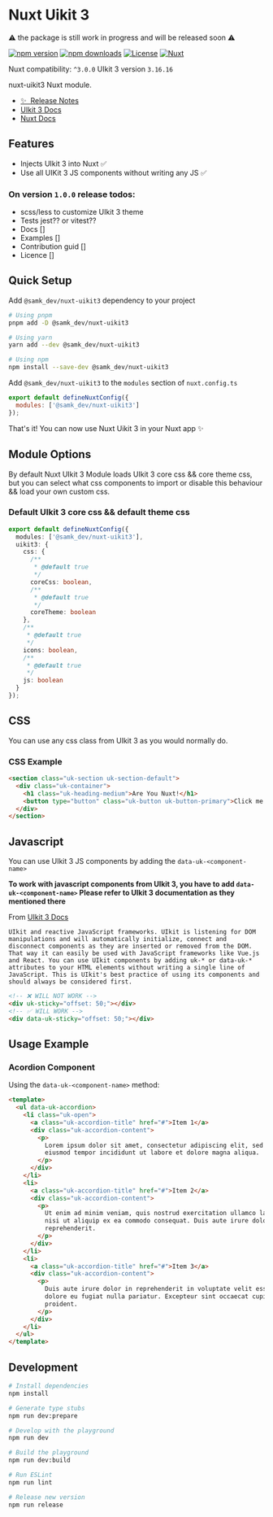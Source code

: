 # Nuxt Uikit 3

⚠️ the package is still work in progress and will be released soon ⚠️

[![npm version][npm-version-src]][npm-version-href]
[![npm downloads][npm-downloads-src]][npm-downloads-href]
[![License][license-src]][license-href]
[![Nuxt][nuxt-src]][nuxt-href]

Nuxt compatibility: `^3.0.0`
UIkit 3 version `3.16.16`

nuxt-uikit3 Nuxt module.

- [✨ &nbsp;Release Notes](/CHANGELOG.md)
- [UIkit 3 Docs](https://getuikit.com/docs/introduction)
- [Nuxt Docs](https://nuxt.com/docs/getting-started/introduction)
  <!-- - [🏀 Online playground](https://stackblitz.com/github/your-org/nuxt-uikit3?file=playground%2Fapp.vue) -->
  <!-- - [📖 &nbsp;Documentation](https://example.com) -->

## Features

- Injects UIkit 3 into Nuxt ✅
- Use all UIKit 3 JS components without writing any JS ✅

### On version `1.0.0` release **todos:**

- scss/less to customize UIkit 3 theme
- Tests jest?? or vitest??
- Docs []
- Examples []
- Contribution guid []
- Licence []

## Quick Setup

Add `@samk_dev/nuxt-uikit3` dependency to your project

```bash
# Using pnpm
pnpm add -D @samk_dev/nuxt-uikit3

# Using yarn
yarn add --dev @samk_dev/nuxt-uikit3

# Using npm
npm install --save-dev @samk_dev/nuxt-uikit3
```

Add `@samk_dev/nuxt-uikit3` to the `modules` section of `nuxt.config.ts`

```js
export default defineNuxtConfig({
  modules: ['@samk_dev/nuxt-uikit3']
});
```

That's it! You can now use Nuxt Uikit 3 in your Nuxt app ✨

## Module Options

By default Nuxt UIkit 3 Module loads UIkit 3 core css && core theme css, but you can select what css components to import or disable this behaviour && load your own custom css.

### Default UIkit 3 core css && default theme css

```ts
export default defineNuxtConfig({
  modules: ['@samk_dev/nuxt-uikit3'],
  uikit3: {
    css: {
      /**
       * @default true
       */
      coreCss: boolean,
      /**
       * @default true
       */
      coreTheme: boolean
    },
    /**
     * @default true
     */
    icons: boolean,
    /**
     * @default true
     */
    js: boolean
  }
});
```

## CSS

You can use any css class from UIkit 3 as you would normally do.

### CSS Example

```html
<section class="uk-section uk-section-default">
  <div class="uk-container">
    <h1 class="uk-heading-medium">Are You Nuxt!</h1>
    <button type="button" class="uk-button uk-button-primary">Click me!</button>
  </div>
</section>
```

## Javascript

You can use UIkit 3 JS components by adding the `data-uk-<component-name>`

**To work with javascript components from UIkit 3, you have to add `data-uk-<component-name>`
Please refer to UIkit 3 documentation as they mentioned there**

From [UIkit 3 Docs](https://getuikit.com/docs/javascript)

`UIkit and reactive JavaScript frameworks. UIkit is listening for DOM manipulations and will automatically initialize, connect and disconnect components as they are inserted or removed from the DOM. That way it can easily be used with JavaScript frameworks like Vue.js and React. You can use UIkit components by adding uk-* or data-uk-* attributes to your HTML elements without writing a single line of JavaScript. This is UIkit's best practice of using its components and should always be considered first.`

```html
<!-- ❌ WILL NOT WORK -->
<div uk-sticky="offset: 50;"></div>
<!-- ✅ WILL WORK -->
<div data-uk-sticky="offset: 50;"></div>
```

## Usage Example

### Acordion Component

Using the `data-uk-<component-name>` method:

```html
<template>
  <ul data-uk-accordion>
    <li class="uk-open">
      <a class="uk-accordion-title" href="#">Item 1</a>
      <div class="uk-accordion-content">
        <p>
          Lorem ipsum dolor sit amet, consectetur adipiscing elit, sed do
          eiusmod tempor incididunt ut labore et dolore magna aliqua.
        </p>
      </div>
    </li>
    <li>
      <a class="uk-accordion-title" href="#">Item 2</a>
      <div class="uk-accordion-content">
        <p>
          Ut enim ad minim veniam, quis nostrud exercitation ullamco laboris
          nisi ut aliquip ex ea commodo consequat. Duis aute irure dolor
          reprehenderit.
        </p>
      </div>
    </li>
    <li>
      <a class="uk-accordion-title" href="#">Item 3</a>
      <div class="uk-accordion-content">
        <p>
          Duis aute irure dolor in reprehenderit in voluptate velit esse cillum
          dolore eu fugiat nulla pariatur. Excepteur sint occaecat cupidatat
          proident.
        </p>
      </div>
    </li>
  </ul>
</template>
```

## Development

```bash
# Install dependencies
npm install

# Generate type stubs
npm run dev:prepare

# Develop with the playground
npm run dev

# Build the playground
npm run dev:build

# Run ESLint
npm run lint

# Release new version
npm run release
```

<!-- Badges -->

[npm-version-src]: https://img.shields.io/npm/v/@samk_dev/nuxt-uikit3/latest.svg?style=flat&colorA=18181B&colorB=28CF8D
[npm-version-href]: https://npmjs.com/package/@samk_dev/nuxt-uikit3
[npm-downloads-src]: https://img.shields.io/npm/dm/@samk_dev/nuxt-uikit3.svg?style=flat&colorA=18181B&colorB=28CF8D
[npm-downloads-href]: https://npmjs.com/package/@samk_dev/nuxt-uikit3
[license-src]: https://img.shields.io/npm/l/@samk_dev/nuxt-uikit3.svg?style=flat&colorA=18181B&colorB=28CF8D
[license-href]: https://npmjs.com/package/@samk_dev/nuxt-uikit3
[nuxt-src]: https://img.shields.io/badge/Nuxt-18181B?logo=nuxt.js
[nuxt-href]: https://nuxt.com
